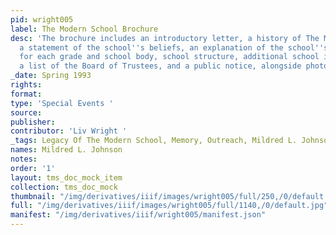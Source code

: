 ```yaml
---
pid: wright005
label: The Modern School Brochure
desc: 'The brochure includes an introductory letter, a history of The Modern School,
  a statement of the school''s beliefs, an explanation of the school''s academic focus
  for each grade and school body, school structure, additional school information,
  a list of the Board of Trustees, and a public notice, alongside photographs of students. '
_date: Spring 1993
rights:
format:
type: 'Special Events '
source:
publisher:
contributor: 'Liv Wright '
_tags: Legacy Of The Modern School, Memory, Outreach, Mildred L. Johnson
names: Mildred L. Johnson
notes:
order: '1'
layout: tms_doc_mock_item
collection: tms_doc_mock
thumbnail: "/img/derivatives/iiif/images/wright005/full/250,/0/default.jpg"
full: "/img/derivatives/iiif/images/wright005/full/1140,/0/default.jpg"
manifest: "/img/derivatives/iiif/wright005/manifest.json"
---
```

